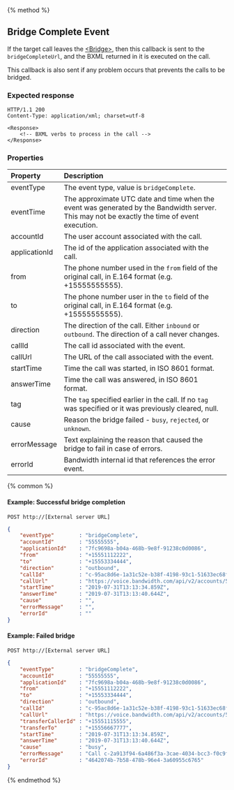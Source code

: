 {% method %}
##  Bridge Complete Event
If the target call leaves the [&lt;Bridge&gt;](../verbs/bridge.md),
then this callback is sent to the `bridgeCompleteUrl`,
and the BXML returned in it is executed on the call.

This callback is also sent if any problem occurs that prevents the calls to be bridged.

### Expected response
```http
HTTP/1.1 200
Content-Type: application/xml; charset=utf-8

<Response>
    <!-- BXML verbs to process in the call -->
</Response>
```

### Properties
| Property         | Description                                                                                                                                  |
|:-----------------|:---------------------------------------------------------------------------------------------------------------------------------------------|
| eventType        | The event type, value is `bridgeComplete`.                                                                                                   |
| eventTime        | The approximate UTC date and time when the event was generated by the Bandwidth server. This may not be exactly the time of event execution. |
| accountId        | The user account associated with the call.                                                                                                   |
| applicationId    | The id of the application associated with the call.                                                                                          |
| from             | The phone number used in the `from` field of the original call, in E.164 format (e.g. +15555555555).                                         |
| to               | The phone number user in the `to` field of the original call, in E.164 format (e.g. +15555555555).                                           |
| direction        | The direction of the call. Either `inbound` or `outbound`. The direction of a call never changes.                                            |
| callId           | The call id associated with the event.                                                                                                       |
| callUrl          | The URL of the call associated with the event.                                                                                               |
| startTime        | Time the call was started, in ISO 8601 format.                                                                                               |
| answerTime 	   | Time the call was answered, in ISO 8601 format.                                                                                              |
| tag              | The `tag` specified earlier in the call. If no `tag` was specified or it was previously cleared, null.                                       |
| cause            | Reason the bridge failed - `busy`, `rejected`, or `unknown`.                               			                                      |
| errorMessage     | Text explaining the reason that caused the bridge to fail in case of errors.                                                                 |
| errorId          | Bandwidth internal id that references the error event.                                                                                       |

{% common %}

#### Example: Successful bridge completion

```
POST http://[External server URL]
```

```json
{
	"eventType"        : "bridgeComplete",
	"accountId"        : "55555555",
	"applicationId"    : "7fc9698a-b04a-468b-9e8f-91238c0d0086",
	"from"             : "+15551112222",
	"to"               : "+15553334444",
	"direction"        : "outbound",
	"callId"           : "c-95ac8d6e-1a31c52e-b38f-4198-93c1-51633ec68f8d",
	"callUrl"          : "https://voice.bandwidth.com/api/v2/accounts/55555555/calls/c-95ac8d6e-1a31c52e-b38f-4198-93c1-51633ec68f8d",
	"startTime"        : "2019-07-31T13:13:34.859Z",
	"answerTime"       : "2019-07-31T13:13:40.644Z",
	"cause"            : "",
	"errorMessage"     : "",
	"errorId"          : ""
}
```

#### Example: Failed bridge

```
POST http://[External server URL]
```

```json
{
	"eventType"        : "bridgeComplete",
	"accountId"        : "55555555",
	"applicationId"    : "7fc9698a-b04a-468b-9e8f-91238c0d0086",
	"from"             : "+15551112222",
	"to"               : "+15553334444",
	"direction"        : "outbound",
	"callId"           : "c-95ac8d6e-1a31c52e-b38f-4198-93c1-51633ec68f8d",
	"callUrl"          : "https://voice.bandwidth.com/api/v2/accounts/55555555/calls/c-95ac8d6e-1a31c52e-b38f-4198-93c1-51633ec68f8d",
	"transferCallerId" : "+15551115555",
	"transferTo"       : "+15556667777",
	"startTime"        : "2019-07-31T13:13:34.859Z",
	"answerTime"       : "2019-07-31T13:13:40.644Z",
	"cause"            : "busy",
	"errorMessage"     : "Call c-2a913f94-6a486f3a-3cae-4034-bcc3-f0c9fa77ca2f is already bridged with another call",
	"errorId"          : "4642074b-7b58-478b-96e4-3a60955c6765"
}
```

{% endmethod %}
